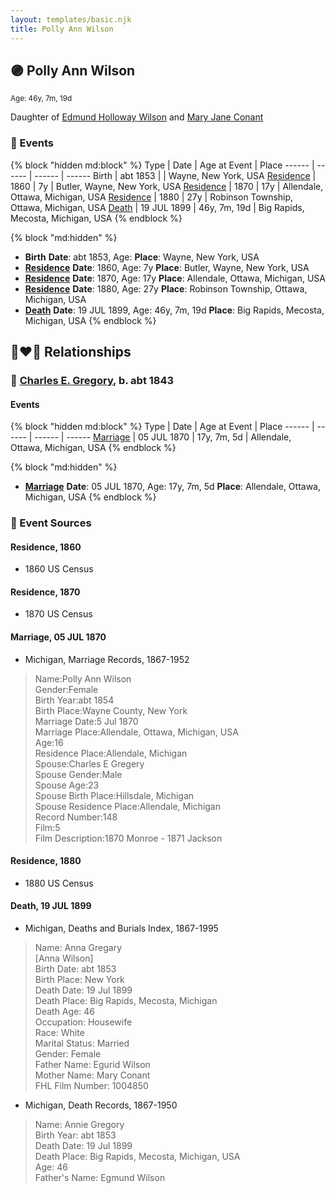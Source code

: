 ```yaml
---
layout: templates/basic.njk
title: Polly Ann Wilson
---
```

## 🟣 Polly Ann Wilson
<small>Age: 46y, 7m, 19d</small>

Daughter of [Edmund Holloway Wilson](/people/6/67777324) and [Mary Jane Conant](/people/2/27722232)

### 📆 Events

{% block "hidden md:block" %}
Type | Date | Age at Event | Place
------ | ------ | ------ | ------
Birth | abt 1853 |  | Wayne, New York, USA
[Residence](#event-event-0) | 1860 | 7y | Butler, Wayne, New York, USA
[Residence](#event-event-1) | 1870 | 17y | Allendale, Ottawa, Michigan, USA
[Residence](#event-event-2) | 1880 | 27y | Robinson Township, Ottawa, Michigan, USA
[Death](#event-event-6) | 19 JUL 1899 | 46y, 7m, 19d | Big Rapids, Mecosta, Michigan, USA
{% endblock %}

{% block "md:hidden" %}
- **Birth**
**Date**: abt 1853, Age:
**Place**: Wayne, New York, USA
- **[Residence](#event-event-0)**
**Date**: 1860, Age: 7y
**Place**: Butler, Wayne, New York, USA
- **[Residence](#event-event-1)**
**Date**: 1870, Age: 17y
**Place**: Allendale, Ottawa, Michigan, USA
- **[Residence](#event-event-2)**
**Date**: 1880, Age: 27y
**Place**: Robinson Township, Ottawa, Michigan, USA
- **[Death](#event-event-6)**
**Date**: 19 JUL 1899, Age: 46y, 7m, 19d
**Place**: Big Rapids, Mecosta, Michigan, USA
{% endblock %}

## 👩‍❤️‍👨 Relationships

### 🔵 [Charles E. Gregory](/people/9/98443628), b. abt 1843

#### Events

{% block "hidden md:block" %}
Type | Date | Age at Event | Place
------ | ------ | ------ | ------
[Marriage](#event-family-0-event-0) | 05 JUL 1870 | 17y, 7m, 5d | Allendale, Ottawa, Michigan, USA
{% endblock %}

{% block "md:hidden" %}
- **[Marriage](#event-family-0-event-0)**
**Date**: 05 JUL 1870, Age: 17y, 7m, 5d
**Place**: Allendale, Ottawa, Michigan, USA
{% endblock %}

### 📰 Event Sources

#### <a id="event-event-0"></a> Residence, 1860
* 1860 US Census

#### <a id="event-event-1"></a> Residence, 1870
* 1870 US Census

#### <a id="event-family-0-event-0"></a> Marriage, 05 JUL 1870
* Michigan, Marriage Records, 1867-1952
>   
  > Name:Polly Ann Wilson  
  > Gender:Female  
  > Birth Year:abt 1854  
  > Birth Place:Wayne County, New York  
  > Marriage Date:5 Jul 1870  
  > Marriage Place:Allendale, Ottawa, Michigan, USA  
  > Age:16  
  > Residence Place:Allendale, Michigan  
  > Spouse:Charles E Gregery  
  > Spouse Gender:Male  
  > Spouse Age:23  
  > Spouse Birth Place:Hillsdale, Michigan  
  > Spouse Residence Place:Allendale, Michigan  
  > Record Number:148  
  > Film:5  
  > Film Description:1870 Monroe - 1871 Jackson

#### <a id="event-event-2"></a> Residence, 1880
* 1880 US Census

#### <a id="event-event-6"></a> Death, 19 JUL 1899
* Michigan, Deaths and Burials Index, 1867-1995
>   
  > Name: Anna Gregary  
  > [Anna Wilson]  
  > Birth Date: abt 1853  
  > Birth Place: New York  
  > Death Date: 19 Jul 1899  
  > Death Place: Big Rapids, Mecosta, Michigan  
  > Death Age: 46  
  > Occupation: Housewife  
  > Race: White  
  > Marital Status: Married  
  > Gender: Female  
  > Father Name: Egurid Wilson  
  > Mother Name: Mary Conant  
  > FHL Film Number: 1004850
* Michigan, Death Records, 1867-1950
>   
  > Name: Annie Gregory  
  > Birth Year: abt 1853  
  > Death Date: 19 Jul 1899  
  > Death Place: Big Rapids, Mecosta, Michigan, USA  
  > Age: 46  
  > Father's Name: Egmund Wilson